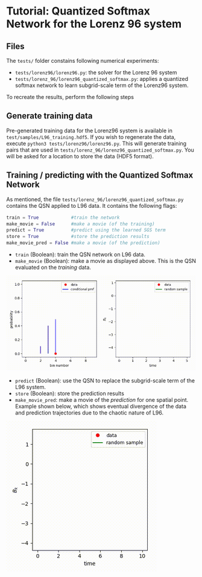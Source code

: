 # Tutorial: Quantized Softmax Network for the Lorenz 96 system

## Files

The `tests/` folder constains following numerical experiments: 

+ `tests/lorenz96/lorenz96.py`: the solver for the Lorenz 96 system
+ `tests/lorenz_96/lorenz96_quantized_softmax.py`: applies a quantized softmax network to learn subgrid-scale term of the Lorenz96 system.

To recreate the results, perform the following steps

## Generate training data

Pre-generated training data for the Lorenz96 system is available in `test/samples/L96_training.hdf5`. If you wish to regenerate the data, execute `python3 tests/lorenz96/lorenz96.py`. This will generate training pairs that are used in `tests/lorenz_96/lorenz96_quantized_softmax.py`. You will be asked for a location to store the data (HDF5 format).

## Training / predicting with the Quantized Softmax Network

As mentioned, the file `tests/lorenz_96/lorenz96_quantized_softmax.py` contains the QSN applied to L96 data. It contains the following flags:

```python
train = True            #train the network
make_movie = False      #make a movie (of the training)
predict = True          #predict using the learned SGS term
store = True            #store the prediction results
make_movie_pred = False #make a movie (of the prediction)
```

+ `train` (Boolean): train the QSN network on L96 data.
+ `make_movie` (Boolean): make a movie as displayed above. This is the QSN evaluated on the *training* data.

![alt text](https://github.com/wedeling/EasySurrogate/blob/phys_D/tests/movies/qsn.gif)

+ `predict` (Boolean): use the QSN to replace the subgrid-scale term of the L96 system.
+ `store` (Boolean): store the prediction results
+ `make_movie_pred`: make a movie of the *prediction* for one spatial point. Example shown below, which shows eventual divergence of the data and prediction trajectories due to the chaotic nature of L96.

![alt text](https://github.com/wedeling/EasySurrogate/blob/phys_D/tests/movies/qsn_pred.gif)

